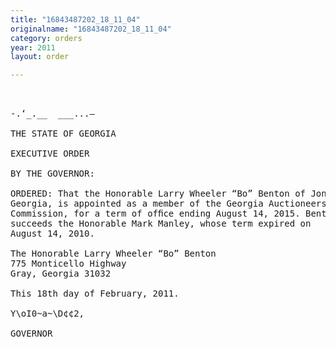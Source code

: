 ```yaml
---
title: "16843487202_18_11_04"
originalname: "16843487202_18_11_04"
category: orders
year: 2011
layout: order

---
```

<pre>
 

-.‘_.__  ___...—

THE STATE OF GEORGIA

EXECUTIVE ORDER

BY THE GOVERNOR:

ORDERED: That the Honorable Larry Wheeler “Bo” Benton of Jones County,
Georgia, is appointed as a member of the Georgia Auctioneers
Commission, for a term of ofﬁce ending August 14, 2015. Benton
succeeds the Honorable Mark Manley, whose term expired on
August 14, 2010.

The Honorable Larry Wheeler “Bo” Benton
775 Monticello Highway
Gray, Georgia 31032

This 18th day of February, 2011.

Y\oI0~a~\D¢¢2,

GOVERNOR

</pre>
